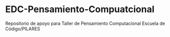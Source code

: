 # EDC-Pensamiento-Compuatcional
Repositorio de apoyo para Taller de Pensamiento Computacional Escuela de Código/PILARES
